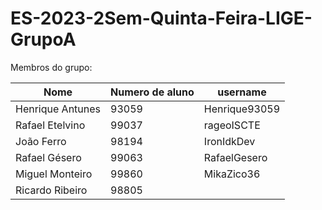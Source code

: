 # ES-2023-2Sem-Quinta-Feira-LIGE-GrupoA

Membros do grupo:

| Nome            | Numero de aluno | username      | 
| --------------- | --------------- | ------------- |
| Henrique Antunes| 93059           | Henrique93059 |
| Rafael Etelvino | 99037           | rageoISCTE    |
| João Ferro      | 98194           | IronIdkDev    | 
| Rafael Gésero   | 99063           | RafaelGesero  |
| Miguel Monteiro | 99860           | MikaZico36    | 
| Ricardo Ribeiro | 98805           |               |
